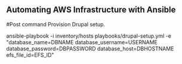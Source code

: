 ## Automating AWS Infrastructure with Ansible

#Post command
Provision Drupal setup.

ansible-playbook -i inventory/hosts playbooks/drupal-setup.yml -e "database_name=DBNAME database_username=USERNAME database_password=DBPASSWORD database_host=DBHOSTNAME efs_file_id=EFS_ID"
